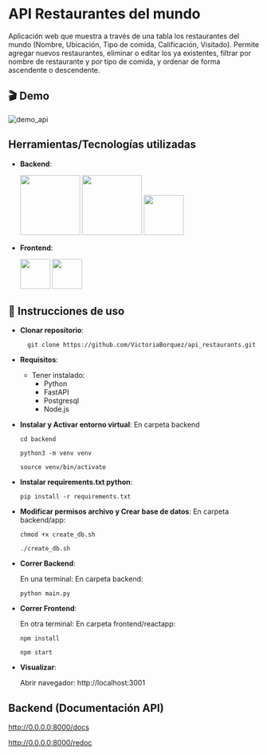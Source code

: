 # API Restaurantes del mundo
Aplicación web que muestra a través de una tabla los restaurantes del mundo (Nombre, Ubicación, Tipo de comida, Calificación, Visitado). Permite agregar nuevos restaurantes, eliminar o editar los ya existentes, filtrar por nombre de restaurante y por tipo de comida, y ordenar de forma ascendente o descendente.

## :clapper: Demo

![demo_api](https://github.com/VictoriaBorquez/api_restaurants/assets/66185308/e5f138b6-f99c-4653-890c-a99a26056c03)

## Herramientas/Tecnologías utilizadas
- **Backend**: 

  <img src="https://www.python.org/static/community_logos/python-logo-master-v3-TM-flattened.png" width="120">  
  
  <img src="https://fastapi.tiangolo.com/img/logo-margin/logo-teal.png" width="120">  
  
  <img src="https://user-images.githubusercontent.com/66185308/219544998-7c87fa3b-10e0-4ec1-bbf3-fdc52473a03d.png" width="80"> 
  
  
- **Frontend**: 

  <img src="https://user-images.githubusercontent.com/66185308/217849249-3539ad82-1b5c-4599-ba09-620b04bb6782.png" width="60">
  
  <img src="https://seeklogo.com/images/M/material-ui-logo-5BDCB9BA8F-seeklogo.com.png" width="60">

## :memo: Instrucciones de uso

- **Clonar repositorio**:

  ```
    git clone https://github.com/VictoriaBorquez/api_restaurants.git
  ```
- **Requisitos**:
  - Tener instalado:
    - Python
    - FastAPI
    - Postgresql
    - Node.js

 - **Instalar y Activar entorno virtual**:
  En carpeta backend 
   ```
   cd backend
   ```
   ```
   python3 -m venv venv
   ```
   ```
   source venv/bin/activate
   ```
 
- **Instalar requirements.txt python**:
  ```
  pip install -r requirements.txt
  ```
  
- **Modificar permisos archivo y Crear base de datos**:
  En carpeta backend/app:
   ```
  chmod +x create_db.sh
  ```
  ```
  ./create_db.sh
  ```


- **Correr Backend**:

  En una terminal:
  En carpeta backend:
  ```
  python main.py
  ```

- **Correr Frontend**:

  En otra terminal:
  En carpeta frontend/reactapp:
  ```
  npm install
  ```
  ```
  npm start
  ```

- **Visualizar**:

  Abrir navegador: 
  http://localhost:3001

## Backend (Documentación API)

  http://0.0.0.0:8000/docs
  
  http://0.0.0.0:8000/redoc
